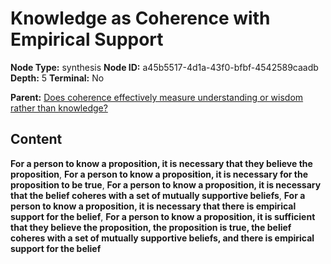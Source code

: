 # Knowledge as Coherence with Empirical Support

**Node Type:** synthesis
**Node ID:** a45b5517-4d1a-43f0-bfbf-4542589caadb
**Depth:** 5
**Terminal:** No

**Parent:** [Does coherence effectively measure understanding or wisdom rather than knowledge?](does-coherence-effectively-measure-understanding-or-wisdom-rather-than-knowledge-antithesis-b888032c-751f-4997-8ac8-a9e0e8fb56ff.md)

## Content

**For a person to know a proposition, it is necessary that they believe the proposition**, **For a person to know a proposition, it is necessary for the proposition to be true**, **For a person to know a proposition, it is necessary that the belief coheres with a set of mutually supportive beliefs**, **For a person to know a proposition, it is necessary that there is empirical support for the belief**, **For a person to know a proposition, it is sufficient that they believe the proposition, the proposition is true, the belief coheres with a set of mutually supportive beliefs, and there is empirical support for the belief**
